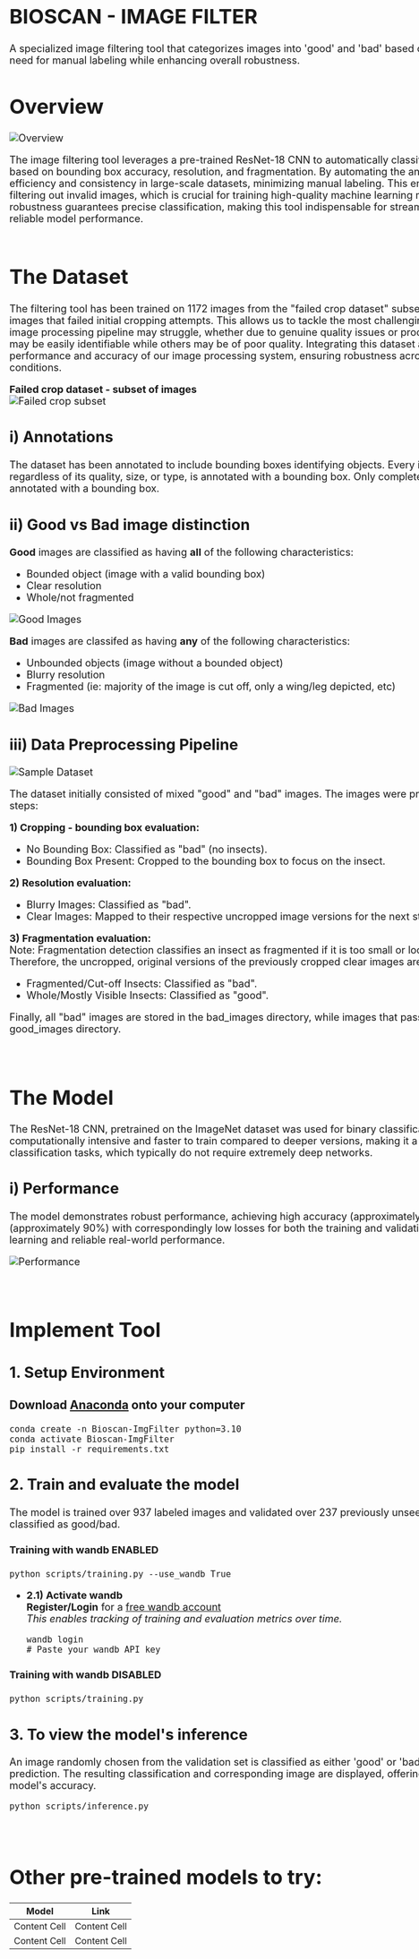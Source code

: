 <div style="width: 1000px; font-size: 18px;"

#
# BIOSCAN - IMAGE FILTER
A specialized image filtering tool that categorizes images into 'good' and 'bad' based on insect visibility, reducing the need for manual labeling while enhancing overall robustness.


# Overview 
![Overview](./images/overview.png)

The image filtering tool leverages a pre-trained ResNet-18 CNN to automatically classify images as "good" or "bad" based on bounding box accuracy, resolution, and fragmentation. By automating the annotation process, it enhances efficiency and consistency in large-scale datasets, minimizing manual labeling. This ensures dataset integrity by filtering out invalid images, which is crucial for training high-quality machine learning models. ResNet-18’s proven robustness guarantees precise classification, making this tool indispensable for streamlined data preparation and reliable model performance.
<br><br>


# The Dataset

The filtering tool has been trained on 1172 images from the "failed crop dataset" subset from Bioscan-1M, focusing on images that failed initial cropping attempts. This allows us to tackle the most challenging instances where our current image processing pipeline may struggle, whether due to genuine quality issues or processing failures. Some images may be easily identifiable while others may be of poor quality. Integrating this dataset aims to improve the overall performance and accuracy of our image processing system, ensuring robustness across diverse image types and conditions. 

**Failed crop dataset - subset of images** <br>
![Failed crop subset](./images/sample_dataset.png)

## i) Annotations 
The dataset has been annotated to include bounding boxes identifying objects. Every image containing any object, regardless of its quality, size, or type, is annotated with a bounding box. Only completely empty dish images are not annotated with a bounding box. 


## ii) Good vs Bad image distinction

**Good** images are classified as having **all** of the following characteristics:
- Bounded object (image with a valid bounding box)
- Clear resolution 
- Whole/not fragmented

![Good Images](./images/good_imgs.png)

**Bad** images are classifed as having **any** of the following characteristics:
- Unbounded objects (image without a bounded object) 
- Blurry resolution
- Fragmented (ie: majority of the image is cut off, only a wing/leg depicted, etc)

![Bad Images](./images/bad_imgs.png)

## iii) Data Preprocessing Pipeline
![Sample Dataset](./images/data_preprocessing.png)

The dataset initially consisted of mixed "good" and "bad" images. The images were processed through the following steps:

**1) Cropping - bounding box evaluation:**

- No Bounding Box: Classified as "bad" (no insects).
- Bounding Box Present: Cropped to the bounding box to focus on the insect.

**2) Resolution evaluation:**

- Blurry Images: Classified as "bad".
- Clear Images: Mapped to their respective uncropped image versions for the next step.

**3) Fragmentation evaluation:** <br>
Note: Fragmentation detection classifies an insect as fragmented if it is too small or located on the edge of the image. Therefore, the uncropped, original versions of the previously cropped clear images are needed for this evaluation.

- Fragmented/Cut-off Insects: Classified as "bad".
- Whole/Mostly Visible Insects: Classified as "good".

Finally, all "bad" images are stored in the bad_images directory, while images that passed all checks are stored in the good_images directory. 

<br>

# The Model

The ResNet-18 CNN, pretrained on the ImageNet dataset was used for binary classification. ResNet-18 is less computationally intensive and faster to train compared to deeper versions, making it a suitable choice for binary classification tasks, which typically do not require extremely deep networks. 

## i) Performance 
The model demonstrates robust performance, achieving high accuracy (approximately 95%) and F1 scores (approximately 90%) with correspondingly low losses for both the training and validation splits, indicating effective learning and reliable real-world performance.

![Performance](./images/performance.png)

<br>


# Implement Tool

## 1. Setup Environment 
### Download [Anaconda](https://www.anaconda.com/download) onto your computer 
```shell
conda create -n Bioscan-ImgFilter python=3.10
conda activate Bioscan-ImgFilter
pip install -r requirements.txt 
```

## 2. Train and evaluate the model
The model is trained over 937 labeled images and validated over 237 previously unseen images that have been classified as good/bad. 

#### Training with wandb ENABLED
```
python scripts/training.py --use_wandb True 
```
  - **2.1) Activate wandb**<br>
  **Register/Login** for a [free wandb account](https://wandb.ai/site)<br>
  *This enables tracking of training and evaluation metrics over time.*
    ```shell
    wandb login
    # Paste your wandb API key
    ```
#### Training with wandb DISABLED
```
python scripts/training.py
```

## 3. To view the model's inference
An image randomly chosen from the validation set is classified as either 'good' or 'bad' based on the model's prediction. The resulting classification and corresponding image are displayed, offering visual confirmation of the model's accuracy.
```
python scripts/inference.py 
```


# <br> Other pre-trained models to try:
| Model  | Link |
| ------------- | ------------- |
| Content Cell  | Content Cell  |
| Content Cell  | Content Cell  |


</div>
